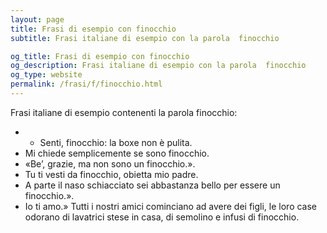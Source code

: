 ```yaml
---
layout: page
title: Frasi di esempio con finocchio 
subtitle: Frasi italiane di esempio con la parola  finocchio

og_title: Frasi di esempio con finocchio 
og_description: Frasi italiane di esempio con la parola  finocchio
og_type: website
permalink: /frasi/f/finocchio.html
---
```


Frasi italiane di esempio contenenti la parola finocchio:


- - Senti, finocchio: la boxe non è pulita.
- Mi chiede semplicemente se sono finocchio.
- «Be’, grazie, ma non sono un finocchio.».
- Tu ti vesti da finocchio, obietta mio padre.
- A parte il naso schiacciato sei abbastanza bello per essere un finocchio.».
- Io ti amo.» Tutti i nostri amici cominciano ad avere dei figli, le loro case odorano di lavatrici stese in casa, di semolino e infusi di finocchio.
